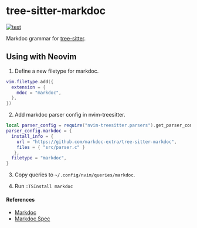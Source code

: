 # tree-sitter-markdoc

[![test](https://github.com/markdoc-extra/tree-sitter-markdoc/actions/workflows/ci.yml/badge.svg)](https://github.com/markdoc-extra/tree-sitter-markdoc/actions/workflows/ci.yml)

Markdoc grammar for [tree-sitter][].

[tree-sitter]: https://github.com/tree-sitter/tree-sitter

## Using with Neovim

1. Define a new filetype for markdoc.

```lua
vim.filetype.add({
  extension = {
    mdoc = "markdoc",
  },
})
```

2. Add markdoc parser config in nvim-treesitter.

```lua
local parser_config = require("nvim-treesitter.parsers").get_parser_configs()
parser_config.markdoc = {
  install_info = {
    url = "https://github.com/markdoc-extra/tree-sitter-markdoc",
    files = { "src/parser.c" }
   },
  filetype = "markdoc",
}
```

3. Copy queries to `~/.config/nvim/queries/markdoc`.

4. Run `:TSInstall markdoc`

#### References

- [Markdoc](https://github.com/markdoc/markdoc)
- [Markdoc Spec](https://markdoc.dev/spec)
